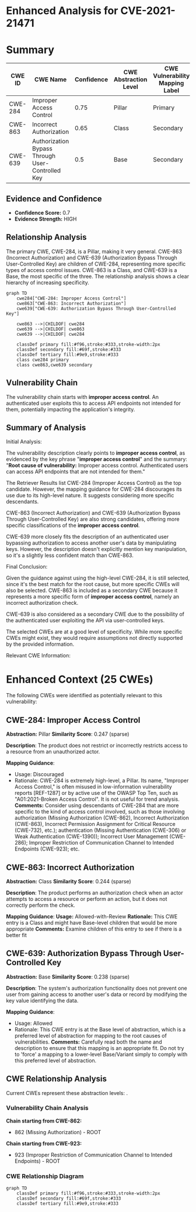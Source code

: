 # Enhanced Analysis for CVE-2021-21471

# Summary
| CWE ID | CWE Name | Confidence | CWE Abstraction Level | CWE Vulnerability Mapping Label | CWE-Vulnerability Mapping Notes |
|---|---|---|---|---|---|
| CWE-284 | Improper Access Control | 0.75 | Pillar | Primary | Discouraged |
| CWE-863 | Incorrect Authorization | 0.65 | Class | Secondary | Allowed-with-Review |
| CWE-639 | Authorization Bypass Through User-Controlled Key | 0.5 | Base | Secondary | Allowed |

## Evidence and Confidence

*   **Confidence Score:** 0.7
*   **Evidence Strength:** HIGH

## Relationship Analysis
The primary CWE, CWE-284, is a Pillar, making it very general. CWE-863 (Incorrect Authorization) and CWE-639 (Authorization Bypass Through User-Controlled Key) are children of CWE-284, representing more specific types of access control issues. CWE-863 is a Class, and CWE-639 is a Base, the most specific of the three. The relationship analysis shows a clear hierarchy of increasing specificity.

```mermaid
graph TD
    cwe284["CWE-284: Improper Access Control"]
    cwe863["CWE-863: Incorrect Authorization"]
    cwe639["CWE-639: Authorization Bypass Through User-Controlled Key"]
    
    cwe863 -->|CHILDOF| cwe284
    cwe639 -->|CHILDOF| cwe863
    cwe639 -->|CHILDOF| cwe284

    classDef primary fill:#f96,stroke:#333,stroke-width:2px
    classDef secondary fill:#69f,stroke:#333
    classDef tertiary fill:#9e9,stroke:#333
    class cwe284 primary
    class cwe863,cwe639 secondary
```

## Vulnerability Chain
The vulnerability chain starts with **improper access control**. An authenticated user exploits this to access API endpoints not intended for them, potentially impacting the application's integrity.

## Summary of Analysis
Initial Analysis:

The vulnerability description clearly points to **improper access control**, as evidenced by the key phrase "**improper access control**" and the summary: "**Root cause of vulnerability:** Improper access control. Authenticated users can access API endpoints that are not intended for them."

The Retriever Results list CWE-284 (Improper Access Control) as the top candidate. However, the mapping guidance for CWE-284 discourages its use due to its high-level nature. It suggests considering more specific descendants.

CWE-863 (Incorrect Authorization) and CWE-639 (Authorization Bypass Through User-Controlled Key) are also strong candidates, offering more specific classifications of the **improper access control**.

CWE-639 more closely fits the description of an authenticated user bypassing authorization to access another user's data by manipulating keys. However, the description doesn't explicitly mention key manipulation, so it's a slightly less confident match than CWE-863.

Final Conclusion:

Given the guidance against using the high-level CWE-284, it is still selected, since it's the best match for the root cause, but more specific CWEs will also be selected.
CWE-863 is included as a secondary CWE because it represents a more specific form of **improper access control**, namely an incorrect authorization check.

CWE-639 is also considered as a secondary CWE due to the possibility of the authenticated user exploiting the API via user-controlled keys.

The selected CWEs are at a good level of specificity. While more specific CWEs might exist, they would require assumptions not directly supported by the provided information.

Relevant CWE Information:

# Enhanced Context (25 CWEs)
The following CWEs were identified as potentially relevant to this vulnerability:

## CWE-284: Improper Access Control
**Abstraction:** Pillar
**Similarity Score**: 0.247 (sparse)

**Description**:
The product does not restrict or incorrectly restricts access to a resource from an unauthorized actor.

**Mapping Guidance**:
- Usage: Discouraged
- Rationale: CWE-284 is extremely high-level, a Pillar. Its name, "Improper Access Control," is often misused in low-information vulnerability reports [REF-1287] or by active use of the OWASP Top Ten, such as "A01:2021-Broken Access Control". It is not useful for trend analysis.
**Comments:** Consider using descendants of CWE-284 that are more specific to the kind of access control involved, such as those involving authorization (Missing Authorization (CWE-862), Incorrect Authorization (CWE-863), Incorrect Permission Assignment for Critical Resource (CWE-732), etc.); authentication (Missing Authentication (CWE-306) or Weak Authentication (CWE-1390)); Incorrect User Management (CWE-286); Improper Restriction of Communication Channel to Intended Endpoints (CWE-923); etc.

## CWE-863: Incorrect Authorization
**Abstraction:** Class
**Similarity Score**: 0.244 (sparse)

**Description**:
The product performs an authorization check when an actor attempts to access a resource or perform an action, but it does not correctly perform the check.

**Mapping Guidance**:
**Usage:** Allowed-with-Review
**Rationale:** This CWE entry is a Class and might have Base-level children that would be more appropriate
**Comments:** Examine children of this entry to see if there is a better fit

## CWE-639: Authorization Bypass Through User-Controlled Key
**Abstraction:** Base
**Similarity Score**: 0.238 (sparse)

**Description**:
The system's authorization functionality does not prevent one user from gaining access to another user's data or record by modifying the key value identifying the data.

**Mapping Guidance**:
- Usage: Allowed
- Rationale: This CWE entry is at the Base level of abstraction, which is a preferred level of abstraction for mapping to the root causes of vulnerabilities.
**Comments:** Carefully read both the name and description to ensure that this mapping is an appropriate fit. Do not try to 'force' a mapping to a lower-level Base/Variant simply to comply with this preferred level of abstraction.


## CWE Relationship Analysis

Current CWEs represent these abstraction levels: .


### Vulnerability Chain Analysis

**Chain starting from CWE-862:**
- 862 (Missing Authorization) - ROOT


**Chain starting from CWE-923:**
- 923 (Improper Restriction of Communication Channel to Intended Endpoints) - ROOT



### CWE Relationship Diagram

```mermaid
graph TD
    classDef primary fill:#f96,stroke:#333,stroke-width:2px
    classDef secondary fill:#69f,stroke:#333
    classDef tertiary fill:#9e9,stroke:#333
```